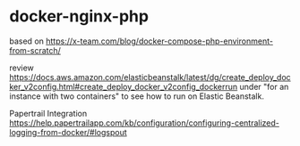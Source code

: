 # docker-nginx-php

based on https://x-team.com/blog/docker-compose-php-environment-from-scratch/

review https://docs.aws.amazon.com/elasticbeanstalk/latest/dg/create_deploy_docker_v2config.html#create_deploy_docker_v2config_dockerrun under "for an instance with two containers" to see how to run on Elastic Beanstalk.

Papertrail Integration
https://help.papertrailapp.com/kb/configuration/configuring-centralized-logging-from-docker/#logspout